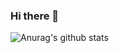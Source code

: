 ### Hi there 👋

![Anurag's github stats](https://github-readme-stats.vercel.app/api?username=neoskr&show_icons=true&theme=dracula)
